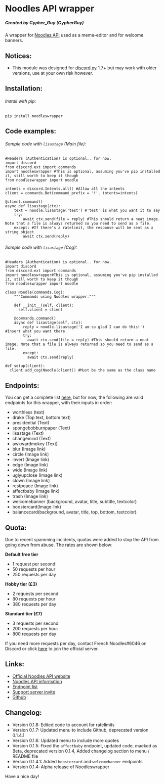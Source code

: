 Noodles API wrapper
===================
##### Created by Cypher_Guy (CypherGuy)

A wrapper for [Noodles API](www.frenchnoodles.xyz/api) used as a meme-editor and for welcome banners.

Notices:
-------

* This module was designed for [discord.py](https://pypi.org/project/discord.py/ "discord.py PyPi page") 1.7+ but may work with older versions, use at your own risk however.

Installation:
-------------

###### Install with pip:
```
pip install noodleswrapper
```

Code examples:
-------------

###### Sample code with `lisastage` (Main file):
```
#Headers (Authentication) is optional.. for now.
import discord
from discord.ext import commands
import noodleswrapper #This is optional, assuming you've pip installed it, still worth to keep it though
from noodleswrapper import noodle

intents = discord.Intents.all() #Allow all the intents
client = commands.Bot(command_prefix = '!', intents=intents)

@client.command()
async def lisastage(ctx):
    text = noodle.lisastage('test') #'test' is what you want it to say
    try:
        await ctx.send(file = reply) #This should return a neat image. Note that a file is always returned so you need to send as a file.
    except: #If there's a ratelimit, the response will be sent as a string object
        await ctx.send(reply)
```

###### Sample code with `lisastage` (Cog):
```
#Headers (Authentication) is optional.. for now.
import discord
from discord.ext import commands
import noodleswrapper#This is optional, assuming you've pip installed it, still worth to keep it though
from noodleswrapper import noodle

class Noodle(commands.Cog):
    """Commands using Noodles wrapper."""

    def __init__(self, client):
      self.client = client

    @commands.command()
    async def lisastage(self, ctx):
        reply = noodle.lisastage('I am so glad I can do this!') #Insert what you want there
        try:
          await ctx.send(file = reply) #This should return a neat image. Note that a file is always returned so you need to send as a file.
        except:
          await ctx.send(reply)

def setup(client):
  client.add_cog(Noodle(client)) #Must be the same as the class name
```

Endpoints:
-------------
You can get a complete list [here](https://www.frenchnoodles.xyz/api/endpoints), but for now, the following are valid endpoints for this wrapper, with their inputs in order:

* worthless (text)
* drake (Top text, bottom text)
* presidential (Text)
* spongebobburnpaper (Text)
* lisastage (Text)
* changemind (Text)
* awkwardmokey (Text)
* blur (Image link)
* circle (Image link)
* invert (Image link)
* edge (Image link)
* wide (Image link)
* uglyupclose (Image link)
* clown (Image link)
* restpeace (Image link)
* affectbaby (Image link)
* trash (Image link)
* welcomebanner (background, avatar, title, subtitle, textcolor)
* boostercard(Image link)
* balancecard(background, avatar, title, top, bottom, textcolor)

Quota:
------
Due to recent spamming incidents, quotas were added to stop the API from going down from abuse. The rates are shown below:

**Default free tier**
* 1 request per second
* 50 requests per hour
* 250 requests per day

**Hobby tier (£3)**
* 2 requests per second
* 80 requests per hour
* 380 requests per day

**Standard tier (£7)**
* 3 requests per second
* 200 requests per hour
* 800 requests per day

If you need more requests per day, contact French Noodles#6046 on Discord or click [here](https://discord.gg/hWjRaxfu5V) to join the official server.

Links:
------

* [Official Noodles API website](https://frenchnoodles.xyz)
* [Noodles API information](www.frenchnoodles.xyz/api)
* [Endpoint list](https://www.frenchnoodles.xyz/api/endpoints)
* [Support server invite](https://discord.gg/hWjRaxfu5V)
* [Github](https://github.com/CypherGuy/Noodles-wrapper)

Changelog:
------

* Version 0.1.8: Edited code to account for ratelimits
* Version 0.1.7: Updated menu to include Github, deprecated version 0.1.4.1
* Version 0.1.6: Updated menu to include more quotes
* Version 0.1.5: Fixed the `affectbaby` endpoint, updated code, maeked as Beta, deprecated version 0.1.4, Added changelog section to menu / README file
* Version 0.1.4.1: Added `boostercard` and `welcomebanner` endpoints
* Version 0.1.4: Alpha release of Noodleswrapper

Have a nice day!
